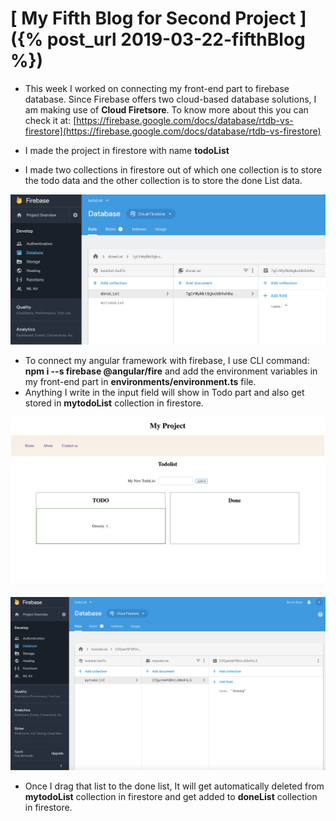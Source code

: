 # [ My Fifth Blog for Second Project ]({% post_url 2019-03-22-fifthBlog %})

- This week I worked on connecting my front-end part to firebase database. Since Firebase offers two cloud-based database solutions, I am making use of **Cloud Firetsore**. To know more about this you can check it at: [https://firebase.google.com/docs/database/rtdb-vs-firestore](https://firebase.google.com/docs/database/rtdb-vs-firestore)

- I made the project in firestore with name **todoList**
- I made two collections in firestore out of which one collection is to store the todo data and the other collection is to store the done List data.

![Image](/Images/image13.png)

- To connect my angular framework with firebase, I use CLI command: **npm i \-\-s firebase @angular/fire** and add the environment variables in my front-end part in **environments/environment.ts** file.
- Anything I write in the input field will show in Todo part and also get stored in **mytodoList** collection in firestore.

![Image](/Images/image14.png)

![Image](/Images/image15.png)

- Once I drag that list to the done list, It will get automatically deleted from **mytodoList** collection in firestore and get added to **doneList** collection in firestore.

